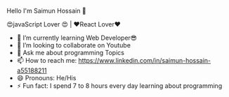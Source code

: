 Hello I'm Saimun Hossain 👋

 😍javaScript Lover 😍 | ❤️React Lover❤️

- 🌱 I’m currently learning Web Developer😎
- 👯 I’m looking to collaborate on Youtube
- 💬 Ask me about  programming Topics
- 📫 How to reach me: https://www.linkedin.com/in/saimun-hossain-a55188211
- 😄 Pronouns: He/His
- ⚡ Fun fact: I spend 7 to 8 hours every day learning about programming

